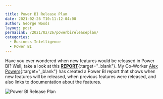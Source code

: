 ```yaml
---

title: Power BI Release Plan 
date: 2021-02-26 T10:11:12-04:00
author: George Woods
layout: post
permalink: /2021/02/26/powerbireleaseplan/
categories:
  - Business Intelligence
  - Power BI
---
```

Have you ever wondered when new features would be released in Power BI? Well, take a look at this [**REPORT**](https://aka.ms/pbireleaseplan){:target="_blank"}. My Co-Worker [Alex Powers](https://twitter.com/notaboutthecell){:target="_blank"} has created a Power BI report that shows when new features will be released, when previous features were released, and also links to documentation about the features.


  ![Power BI Release Plan](https://sqlgeorge.com/images/PBIReleasePlan.png "Power BI Release Plan")
  
 




